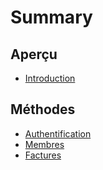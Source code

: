 # Summary

## Aperçu

* [Introduction](README.md)

## Méthodes

* [Authentification](authentification.md)
* [Membres](members.md)
* [Factures](invoices.md)

